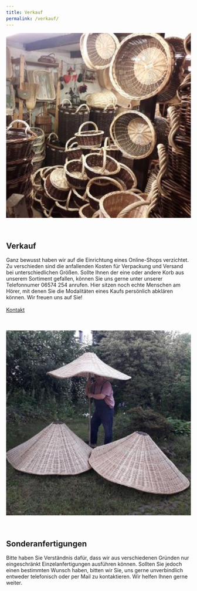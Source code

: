 ```yaml
---
title: Verkauf
permalink: /verkauf/
---
```



<div style="display: flex; align-items: center; gap: 2rem; flex-wrap: wrap;">
  <div style="flex: 1; min-width: 250px;">
    <img src="../assets/images/verkauf.jpg" alt="Basket" style="width: 100%; height: auto;">
  </div>
  <div style="flex: 2; min-width: 250px;">
    <h2>Verkauf</h2>
    <p>
      Ganz bewusst haben wir auf die Einrichtung eines Online-Shops verzichtet. Zu verschieden sind die anfallenden Kosten für Verpackung und Versand bei unterschiedlichen Größen. Sollte Ihnen der eine oder andere Korb aus unserem Sortiment gefallen, können Sie uns gerne unter unserer Telefonnumer 06574 254 anrufen. Hier sitzen noch echte Menschen am Hörer, mit denen Sie die Modalitäten eines Kaufs persönlich abklären können. Wir freuen uns auf Sie!<br><br><a href="/kontakt/" class="btn btn--primary">Kontakt</a>
    </p>
  </div>
</div>



<br>
<br>

<div style="display: flex; align-items: center; gap: 2rem; flex-wrap: wrap;">
  <div style="flex: 1; min-width: 250px;">
    <img src="../assets/images/sonderanfertigungen.jpg" alt="Basket" style="width: 100%; height: auto;">
  </div>
  <div style="flex: 2; min-width: 250px;">
    <h2>Sonderanfertigungen</h2>
    <p>
      Bitte haben Sie Verständnis dafür, dass wir aus verschiedenen Gründen nur eingeschränkt Einzelanfertigungen ausführen können.
Sollten Sie jedoch einen bestimmten Wunsch haben, bitten wir Sie, uns gerne unverbindlich entweder telefonisch oder per Mail zu kontaktieren. Wir helfen Ihnen gerne weiter.
    </p>
  </div>
</div>